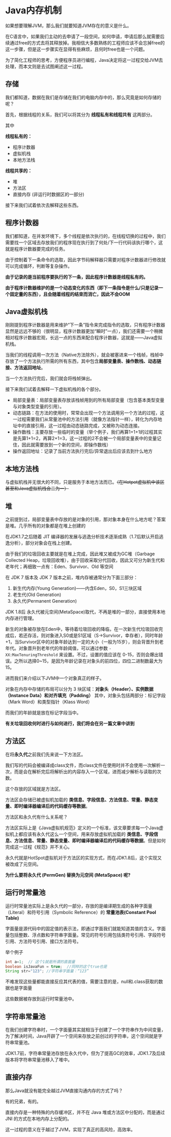 # Java内存机制


如果想要理解JVM，那么我们就要知道JVM存在的意义是什么。

在C语言中，如果我们主动的去申请了一段空间，如何申请，申请后那么就需要后续通过free的方式去将其释放掉。我相信大多数熟练的工程师应该不会忘掉free的这一步骤，但是这一步骤实在显得有些麻烦，且何时free也是一个问题。

为了简化工程师的思考，方便程序员进行编程，Java决定将这一过程交给JVM去处理，而本文则是去试图阐述这一过程。

## 存储

我们都知道，数据在我们是存储在我们的电脑内存中的，那么究竟是如何存储的呢？

首先，根据线程的关系，我们可以将其分为 **线程私有和线程共有** 这两部分。

其中

**线程私有的：**

- 程序计数器
- 虚拟机栈
- 本地方法栈

**线程共享的：**

- 堆
- 方法区
- 直接内存 (非运行时数据区的一部分)

接下来我们试着依次去解释这些东西。

## 程序计数器

我们都知道，在并发环境下，多个线程是依次执行的，在线程切换的过程中，我们需要找一个区域去存放我们的程序现在执行到了何处/下一行代码该执行哪个，这就是程序计数器要完成的任务。

由于控制着下一条命令的选取，因此字节码解释器只需要对程序计数器进行修改就可以完成循环，判断等复杂操作。

**由于记录的是当前程序要执行的下一条，因此程序计数器是线程私有的。**

**由于程序计数器维护的是一个动态变化的东西（即下一条指令是什么/只是记录一个固定量的东西），且会随着线程的结束而消亡，因此不会OOM**

## Java虚拟机栈

刚刚提到程序计数器是用来维护“下一条”指令来完成指令的选取，只有程序计数器显然是远远不够的（很明显，程序计数器更加“瞬时”一点），我们还需要一个稍微相对程序计数器宏观，长远一点的东西来配合程序计数器，这就是——Java虚拟机栈。

当我们的线程调用一次方法（Native方法除外），就会被塞进来一个栈帧，栈帧中存放了一个方法执行所需的所有东西，其中包含**局部变量表、操作数栈、动态链接、方法返回地址**。

当一个方法执行完后，我们就会将栈帧弹出。

接下来我们试着去解释一下虚拟机栈的各个部分。

* 局部变量表：局部变量表存放该栈帧用到的所有局部变量（包含基本类型变量与对象类型变量的引用）。
* 动态链路：在方法的使用时，常常会出现一个方法调用另一个方法的过程，这一过程需要我们从常量池中的方法引用（就像方法指针一样），转化为内存地址中的直接引用，这一过程由动态链路完成，又被称为动态连接。
* 操作数栈：主要存放一些临时的变量（举个例子，我们再算1+1+1的过程其实是先算1+1=2，再算2+1=3，这一过程的2不会被一个局部变量表中的变量记住，因此就需要放到一个新的空间，即操作数栈）
* 操作返回地址：记录了当前方法执行完后/异常退出后应该去到什么地方

## 本地方法栈

与虚拟机栈并无很大的不同，只是服务于本地方法而已。~~（在Hotpot虚拟机中该区甚至和Java虚拟机栈合二为一）~~

## 堆

之前提到过，局部变量表中存放的是对象的引用，那对象本身在什么地方呢？答案是堆。几乎所有的对象都是在堆上创建的

在JDK1.7之后随着 JIT 编译器的发展与逃逸分析技术逐渐成熟（1.7后默认开启逃逸分析），部分对象会在栈上创建。

由于我们的垃圾回收主要就是在堆上完成，因此堆又被成为GC堆（Garbage Collected Heap，垃圾回收堆），由于回收采取分代回收，因此又可分为新生代和老年代；再细致一点有：Eden、Survivor、Old 等空间

在 JDK 7 版本及 JDK 7 版本之前，堆内存被通常分为下面三部分：

1. 新生代内存(Young Generation)——内含Eden，S0，S1三块区域
2. 老生代(Old Generation)
3. 永久代(Permanent Generation)

JDK 1.8后 永久代被元空间(MetaSpace)取代，不再是堆的一部分，直接使用本地内存进行管理。


新生的对象被存放在Eden中，等待着垃圾回收的降临，在一次新生代垃圾回收完成后，若还存活，则对象进入S0或是S1区域（S->Survivor，幸存者），同时年龄+1，当Survivor区中的对象年龄达到一定的大小（一般为15岁），则会背晋升到老年代。对象晋升到老年代的年龄阈值，可以通过参数 `-XX:MaxTenuringThreshold` 来设置。不过，设置的值应该在 0-15，否则会爆出错误。之所以选择0~15，是因为年龄记录在对象头的前四位，四位二进制数最大为15。

进而我们来介绍以下JVM中一个对象真正的样子。

对象在内存中存储的布局可以分为 3 块区域：**对象头（Header）、实例数据（Instance Data）和对齐填充（Padding）** 其中，对象头包括两部分：标记字段（Mark Word）和类型指针（Klass Word）

而我们的年龄就是放在标记字段当中。

**有关垃圾回收何时进行与如何进行，我们将会在另一篇文章中讲到**

## 方法区

在将**永久代**之前我们先来说一下方法区。

我们写的代码会被编译成class文件，而class文件在使用时并不会使用一次解析一次，而是会在解析完后将解析出的内容存入一个区域，进而减少解析与读取的次数。

这个存放的区域就是方法区。

方法区会存储已被虚拟机加载的 **类信息、字段信息、方法信息、常量、静态变量、即时编译器编译后的代码缓存等数据**。

方法区和永久代有什么关系呢？

方法区实际上是《Java虚拟机规范》定义的一个标准，该文章要求每一个Java虚拟机上都应该有永久代这么一个空间，用来存放虚拟机加载的 **类信息、字段信息、方法信息、常量、静态变量、即时编译器编译后的代码缓存等数据**。但是如何完成这一过程《规范》并不关心。

永久代就是HotSpot虚拟机对于方法区的实现方式，而在JDK1.8后，这个实现又被改成了元空间。

**为什么要将永久代 (PermGen) 替换为元空间 (MetaSpace) 呢?**

## 运行时常量池

运行时常量池实际上是永久代的一部分，存放的是编译期生成的各种字面量（Literal）和符号引用（Symbolic Reference）的 **常量池表(Constant Pool Table)**

字面量是源代码中的固定值的表示法，即通过字面我们就能知道其值的含义。字面量包括整数、浮点数和字符串字面量。常见的符号引用包括类符号引用、字段符号引用、方法符号引用、接口方法符号。

举个例子

```java
int a=1;  // 这个1就是所谓的直面量
boolean isJavaFun = true;  //同样的这个true也是
String str="123"; //字符串字面量：“123”
```

不难发现这些量都能直接反应其代表的值，需要注意的是，null和.class获取的数据也是字面量

这些数据被存放到运行时常量池中。

## 字符串常量池

在我们创建字符串时，一个字面量其实就相当于创建了一个字符串作为中间变量，为了解决时间，Java开辟了一个空间来存放之前创过的字符串，这个空间就是字符串常量池。

JDK1.7前，字符串常量池存放在永久代中，但为了提高GC的效率，JDK1.7及后续版本将字符串常量池移入了堆中。

## 直接内存

那么Java就没有能完全越过JVM直接沟通内存的方式了吗？

有的兄弟，有的。

直接内存是一种特殊的内存缓冲区，并不在 Java 堆或方法区中分配的，而是通过 JNI 的方式在本地内存上分配的。

这一过程的意义在于越过了JVM，实现了真正的高风险，高效率。

